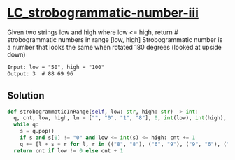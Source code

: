 # [LC_strobogrammatic-number-iii](https://leetcode.com/problems/strobogrammatic-number-iii)

Given two strings low and high where low <= high, return # strobogrammatic numbers in range [low, high]
Strobogrammatic number is a number that looks the same when rotated 180 degrees (looked at upside down)

```txt
Input: low = "50", high = "100"
Output: 3  # 88 69 96
```

## Solution

```py
def strobogrammaticInRange(self, low: str, high: str) -> int:
  q, cnt, low, high, ln = ["", "0", "1", "8"], 0, int(low), int(high), len(high)
  while q:
    s = q.pop()
    if s and s[0] != "0" and low <= int(s) <= high: cnt += 1
    q += [l + s + r for l, r in (("8", "8"), ("6", "9"), ("9", "6"), ("1", "1"), ("0", "0")) if len(s) <= ln - 2]
  return cnt if low != 0 else cnt + 1
```
